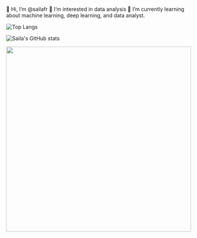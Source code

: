 👋 Hi, I’m @sailafr
👀 I’m interested in data analysis
🌱 I’m currently learning about machine learning, deep learning, and data analyst.

![Top Langs](https://github-readme-stats.vercel.app/api/top-langs/?username=USERNAME&layout=compact&theme=radical)

![Saila's GitHub stats](https://github-readme-stats.vercel.app/api?username=USERNAME&show_icons=true&theme=radical)

<img src="https://media.giphy.com/media/L1R1tvI9svkIWwpVYr/giphy.gif" width="500"/>

<!---
sailafr/sailafr is a ✨ special ✨ repository because its `README.md` (this file) appears on your GitHub profile.
You can click the Preview link to take a look at your changes.
--->
